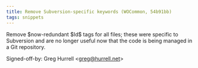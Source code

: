 ```yaml
---
title: Remove Subversion-specific keywords (WOCommon, 54b91bb)
tags: snippets
---
```


Remove $now-redundant $Id\$ tags for all files; these were specific to Subversion and are no longer useful now that the code is being managed in a Git repository.

Signed-off-by: Greg Hurrell &lt;greg@hurrell.net&gt;
